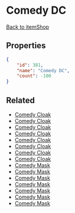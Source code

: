 # Comedy DC

<no description available>

[Back to itemShop](../item-shops.md)

## Properties

```json
{
    "id": 381,
    "name": "Comedy DC",
    "count": -100
}
```

## Related

- [Comedy Cloak](../items/10921-comedy-cloak.md)
- [Comedy Cloak](../items/10922-comedy-cloak.md)
- [Comedy Cloak](../items/10923-comedy-cloak.md)
- [Comedy Cloak](../items/10924-comedy-cloak.md)
- [Comedy Cloak](../items/10925-comedy-cloak.md)
- [Comedy Cloak](../items/10926-comedy-cloak.md)
- [Comedy Cloak](../items/10927-comedy-cloak.md)
- [Comedy Cloak](../items/10928-comedy-cloak.md)
- [Comedy Mask](../items/10966-comedy-mask.md)
- [Comedy Mask](../items/10967-comedy-mask.md)
- [Comedy Mask](../items/10968-comedy-mask.md)
- [Comedy Mask](../items/10969-comedy-mask.md)
- [Comedy Mask](../items/10970-comedy-mask.md)
- [Comedy Mask](../items/10971-comedy-mask.md)
- [Comedy Mask](../items/10972-comedy-mask.md)

